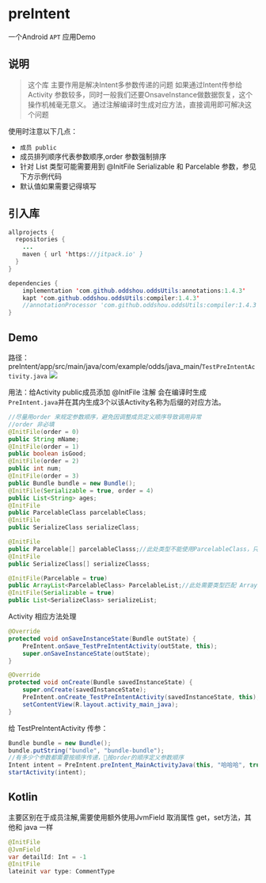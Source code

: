 # preIntent
一个Android `APT` 应用Demo

## 说明
> 这个库 主要作用是解决Intent多参数传递的问题
> 如果通过Intent传参给Activity 参数较多，同时一般我们还要OnsaveInstance做数据恢复，这个操作机械毫无意义。
> 通过注解编译时生成对应方法，直接调用即可解决这个问题

使用时注意以下几点：
- `成员 public`
- 成员排列顺序代表参数顺序,order 参数强制排序
- 针对 List<T> 类型可能需要用到 @InitFile Serializable 和 Parcelable 参数，参见下方示例代码
- 默认值如果需要记得填写

## 引入库
```java
allprojects {
  repositories {
    ...
    maven { url 'https://jitpack.io' }
  }
}

dependencies {
    implementation 'com.github.oddshou.oddsUtils:annotations:1.4.3'
    kapt 'com.github.oddshou.oddsUtils:compiler:1.4.3'
    //annotationProcessor 'com.github.oddshou.oddsUtils:compiler:1.4.3'
}
```
## Demo

路径：preIntent/app/src/main/java/com/example/odds/java_main/`TestPreIntentActivity.java`
[![](https://jitpack.io/v/oddshou/oddsUtils.svg)](https://jitpack.io/#oddshou/oddsUtils)

用法：给Activity public成员添加 @InitFile 注解 会在编译时生成 `PreIntent.java`并在其内生成3个以该Activity名称为后缀的对应方法。

```java
//尽量用order 来规定参数顺序，避免因调整成员定义顺序导致调用异常
//order 非必填
@InitFile(order = 0)
public String mName;
@InitFile(order = 1)
public boolean isGood;
@InitFile(order = 2)
public int num;
@InitFile(order = 3)
public Bundle bundle = new Bundle();
@InitFile(Serializable = true, order = 4)
public List<String> ages;
@InitFile
public ParcelableClass parcelableClass;
@InitFile
public SerializeClass serializeClass;

@InitFile
public Parcelable[] parcelableClasss;//此处类型不能使用ParcelableClass，只能使用基类引用，避免强转失败。
@InitFile
public SerializeClass[] serializeClasss;

@InitFile(Parcelable = true)
public ArrayList<ParcelableClass> ParcelableList;//此处需要类型匹配 ArrayList<? extends Parcelable> ArrayList 不能改用List
@InitFile(Serializable = true)
public List<SerializeClass> serializeList;
```
Activity 相应方法处理
```java
@Override
protected void onSaveInstanceState(Bundle outState) {
    PreIntent.onSave_TestPreIntentActivity(outState, this);
    super.onSaveInstanceState(outState);
}

@Override
protected void onCreate(Bundle savedInstanceState) {
    super.onCreate(savedInstanceState);
    PreIntent.onCreate_TestPreIntentActivity(savedInstanceState, this);
    setContentView(R.layout.activity_main_java);
}
```
给 TestPreIntentActivity 传参：
```java
Bundle bundle = new Bundle();
bundle.putString("bundle", "bundle-bundle");
//有多少个参数都需要按顺序传递，按order的顺序定义参数顺序
Intent intent = PreIntent.preIntent_MainActivityJava(this, "哈哈哈", true, 111, bundle, null);
startActivity(intent);
```
## Kotlin
主要区别在于成员注解,需要使用额外使用JvmField 取消属性 get，set方法，其他和 java 一样
```java
@InitFile
@JvmField
var detailId: Int = -1
@InitFile
lateinit var type: CommentType
```
